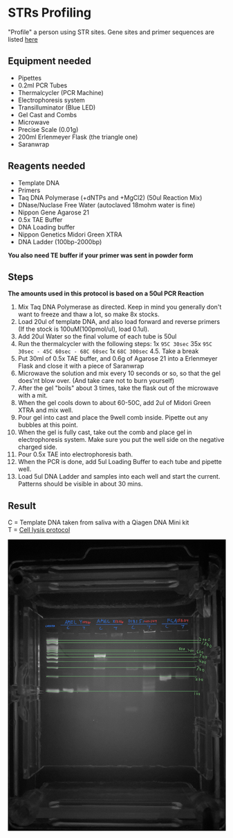 # STRs Profiling

"Profile" a person using STR sites. Gene sites and primer sequences are listed [here](https://strbase.nist.gov/fbicore.htm)

## Equipment needed

- Pipettes
- 0.2ml PCR Tubes
- Thermalcycler (PCR Machine)
- Electrophoresis system
- Transilluminator (Blue LED)
- Gel Cast and Combs
- Microwave
- Precise Scale (0.01g)
- 200ml Erlenmeyer Flask (the triangle one)
- Saranwrap

## Reagents needed
- Template DNA
- Primers
- Taq DNA Polymerase (+dNTPs and +MgCl2) (50ul Reaction Mix)
- DNase/Nuclase Free Water (autoclaved 18mohm water is fine)
- Nippon Gene Agarose 21
- 0.5x TAE Buffer
- DNA Loading buffer
- Nippon Genetics Midori Green XTRA
- DNA Ladder (100bp-2000bp)

**You also need TE buffer if your primer was sent in powder form** 

## Steps
**The amounts used in this protocol is based on a 50ul PCR Reaction**

1. Mix Taq DNA Polymerase as directed. Keep in mind you generally don't want to freeze and thaw a lot, so make 8x stocks.
2. Load 20ul of template DNA, and also load forward and reverse primers (If the stock is 100uM(100pmol/ul), load 0.1ul).
3. Add 20ul Water so the final volume of each tube is 50ul
4. Run the thermalcycler with the following steps: 1x `95C 30sec` 35x `95C 30sec - 45C 60sec - 68C 60sec` 1x `68C 300sec`
4.5. Take a break
5. Put 30ml of 0.5x TAE buffer, and 0.6g of Agarose 21 into a Erlenmeyer Flask and close it with a piece of Saranwrap
6. Microwave the solution and mix every 10 seconds or so, so that the gel does'nt blow over. (And take care not to burn yourself)
7. After the gel "boils" about 3 times, take the flask out of the microwave with a mit.
8. When the gel cools down to about 60-50C, add 2ul of Midori Green XTRA and mix well.
9. Pour gel into cast and place the 9well comb inside. Pipette out any bubbles at this point.
10. When the gel is fully cast, take out the comb and place gel in electrophoresis system. Make sure you put the well side on the negative charged side.
11. Pour 0.5x TAE into electrophoresis bath.
12. When the PCR is done, add 5ul Loading Buffer to each tube and pipette well.
13. Load 5ul DNA Ladder and samples into each well and start the current. Patterns should be visible in about 30 mins.

## Result
C = Template DNA taken from saliva with a Qiagen DNA Mini kit   
T = [Cell lysis protocol](https://github.com/BioClub/protocols/blob/master/Saliva%20DNA%20Extraction.md)

![](https://github.com/BioClub/protocols/blob/master/assets/STRs/9A3786FD-B395-4D58-8ED3-446C2C0D5A14.jpeg)
